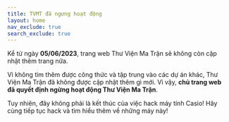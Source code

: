 ```yaml
---
title: TVMT đã ngưng hoạt động
layout: home
nav_exclude: true
search_exclude: true
---
```


Kể từ ngày **05/06/2023**, trang web Thư Viện Ma Trận sẽ không còn cập nhật thêm trang nữa.

Vì không tìm thêm được công thức và tập trung vào các dự án khác, Thư Viện Ma Trận đã không được cập nhật thêm gì mới. Vì vậy, **chủ trang web đã quyết định ngừng hoạt động Thư Viện Ma Trận**.

Tuy nhiên, đây không phải là kết thúc của việc hack máy tính Casio! Hãy cùng tiếp tục hack và tìm hiểu thêm về những máy này!